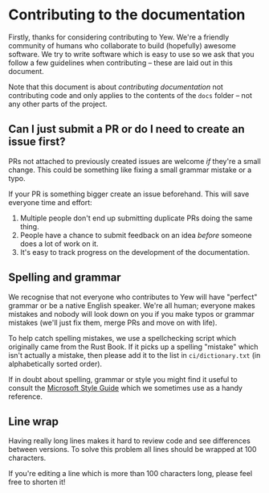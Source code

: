 # Contributing to the documentation

Firstly, thanks for considering contributing to Yew. We're a friendly community of humans who collaborate to build (hopefully) awesome software. We try to write software which is easy to use so we ask that you follow a few guidelines when contributing – these are laid out in this document.

Note that this document is about *contributing documentation* not contributing code and only applies to the contents of the `docs` folder – not any other parts of the project.

## Can I just submit a PR or do I need to create an issue first?

PRs not attached to previously created issues are welcome *if* they're a small change. This could be something like fixing a small grammar mistake or a typo.

If your PR is something bigger create an issue beforehand. This will save everyone time and effort:

1. Multiple people don't end up submitting duplicate PRs doing the same thing.
2. People have a chance to submit feedback on an idea *before* someone does a lot of work on it.
3. It's easy to track progress on the development of the documentation.

## Spelling and grammar

We recognise that not everyone who contributes to Yew will have "perfect" grammar or be a native English speaker. We're all human; everyone makes mistakes and nobody will look down on you if you make typos or grammar mistakes (we'll just fix them, merge PRs and move on with life).

To help catch spelling mistakes, we use a spellchecking script which originally came from the Rust Book. If it picks up a spelling "mistake" which isn't actually a mistake, then please add it to the list in `ci/dictionary.txt` (in alphabetically sorted order).

If in doubt about spelling, grammar or style you might find it useful to consult the [Microsoft Style Guide](https://docs.microsoft.com/style-guide/) which we sometimes use as a handy reference.

## Line wrap
Having really long lines makes it hard to review code and see differences between versions. To solve this problem all lines should be wrapped at 100 characters.

If you're editing a line which is more than 100 characters long, please feel free to shorten it!